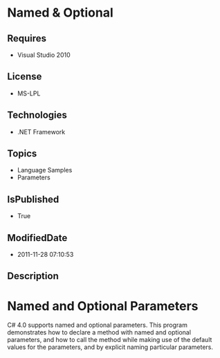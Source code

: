 # Named & Optional
## Requires
* Visual Studio 2010
## License
* MS-LPL
## Technologies
* .NET Framework
## Topics
* Language Samples
* Parameters
## IsPublished
* True
## ModifiedDate
* 2011-11-28 07:10:53
## Description

<h1>Named and Optional Parameters</h1>
<p>C# 4.0 supports named and optional parameters. This program demonstrates how to declare a method with named and optional parameters, and how to call the method while making use of the default values for the parameters, and by explicit naming particular parameters.
</p>
